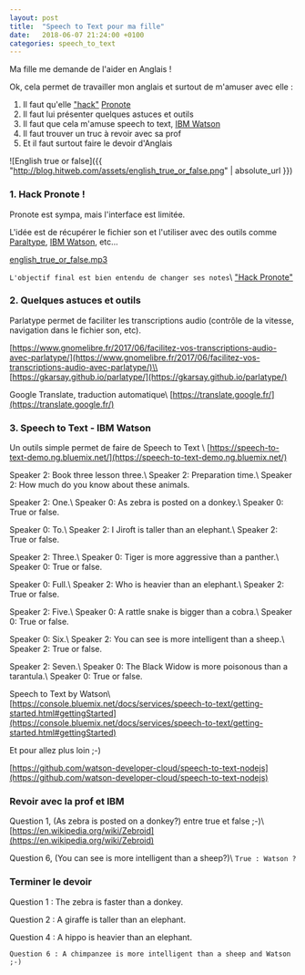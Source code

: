 ```yaml
---
layout: post
title:  "Speech to Text pour ma fille"
date:   2018-06-07 21:24:00 +0100
categories: speech_to_text
---
```

Ma fille me demande de l'aider en Anglais !

Ok, cela permet de travailler mon anglais et surtout de m'amuser avec elle :

1. Il faut qu'elle ["hack"](https://fr.wikipedia.org/wiki/Hack) [Pronote](https://fr.wikipedia.org/wiki/Pronote)
2. Il faut lui présenter quelques astuces et outils
3. Il faut que cela m'amuse speech to text, [IBM Watson](https://www.ibm.com/watson/)
4. Il faut trouver un truc à revoir avec sa prof
5. Et il faut surtout faire le devoir d'Anglais 

![English true or false]({{ "http://blog.hitweb.com/assets/english_true_or_false.png" | absolute_url }})


### 1. Hack Pronote ! 

Pronote est sympa, mais l'interface est limitée. 

L'idée est de récupérer le fichier son et l'utiliser avec des outils comme [Paraltype](http://gkarsay.github.io/parlatype/), [IBM Watson](https://www.ibm.com/watson/), etc...

[english_true_or_false.mp3](http://blog.hitweb.com/assets/english_true_or_false.mp3)

`L'objectif final est bien entendu de changer ses notes`\\
["Hack Pronote"](https://www.youtube.com/watch?v=5z6tYBib-vM)


### 2. Quelques astuces et outils

Parlatype permet de faciliter les transcriptions audio (contrôle de la vitesse,
navigation dans le fichier son, etc).

[https://www.gnomelibre.fr/2017/06/facilitez-vos-transcriptions-audio-avec-parlatype/](https://www.gnomelibre.fr/2017/06/facilitez-vos-transcriptions-audio-avec-parlatype/)\\
[https://gkarsay.github.io/parlatype/](https://gkarsay.github.io/parlatype/)


Google Translate, traduction automatique\\
[https://translate.google.fr/](https://translate.google.fr/)

### 3. Speech to Text - IBM Watson 

Un outils simple permet de faire de Speech to Text \\
[https://speech-to-text-demo.ng.bluemix.net/](https://speech-to-text-demo.ng.bluemix.net/)


Speaker 2: Book three lesson three.\\
Speaker 2: Preparation time.\\
Speaker 2: How much do you know about these animals.

Speaker 2: One.\\
Speaker 0: As zebra is posted on a donkey.\\
Speaker 0: True or false.

Speaker 0: To.\\
Speaker 2: I Jiroft is taller than an elephant.\\
Speaker 2: True or false.

Speaker 2: Three.\\
Speaker 0: Tiger is more aggressive than a panther.\\
Speaker 0: True or false.

Speaker 0: Full.\\
Speaker 2: Who is heavier than an elephant.\\
Speaker 2: True or false.

Speaker 2: Five.\\
Speaker 0: A rattle snake is bigger than a cobra.\\
Speaker 0: True or false.

Speaker 0: Six.\\
Speaker 2: You can see is more intelligent than a sheep.\\
Speaker 2: True or false.

Speaker 2: Seven.\\
Speaker 0: The Black Widow is more poisonous than a tarantula.\\
Speaker 0: True or false.

Speech to Text by Watson\\
[https://console.bluemix.net/docs/services/speech-to-text/getting-started.html#gettingStarted](https://console.bluemix.net/docs/services/speech-to-text/getting-started.html#gettingStarted)

Et pour allez plus loin ;-)

[https://github.com/watson-developer-cloud/speech-to-text-nodejs](https://github.com/watson-developer-cloud/speech-to-text-nodejs)


###  Revoir avec la prof et IBM

Question 1, (As zebra is posted on a donkey?) entre true et false ;-)\\
[https://en.wikipedia.org/wiki/Zebroid](https://en.wikipedia.org/wiki/Zebroid)

Question 6, (You can see is more intelligent than a sheep?)\\
`True : Watson ?`



### Terminer le devoir

Question 1 : The zebra is faster than a donkey.

Question 2 : A giraffe is taller than an elephant.

Question 4 : A hippo is heavier than an elephant.

`Question 6 : A chimpanzee is more intelligent than a sheep and Watson ;-)`